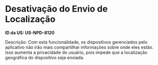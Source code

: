 # Desativação do Envio de Localização

**ID da US: US-NPD-8120**

Descrição: Com esta funcionalidade, os dispositivos gerenciados pelo aplicativo não irão mais compartilhar informações sobre onde eles estão. Isso aumenta a privacidade do usuário, pois impede que a localização geográfica do dispositivo seja enviada.